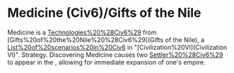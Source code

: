 # Medicine (Civ6)/Gifts of the Nile

Medicine is a [Technologies%20%28Civ6%29](technology) from [Gifts%20of%20the%20Nile%20%28Civ6%29](Gifts of the Nile), a [List%20of%20scenarios%20in%20Civ6](scenario) in "[Civilization%20VI](Civilization VI)".
Strategy.
Discovering Medicine causes two [Settler%20%28Civ6%29](Settlers) to appear in the , allowing for immediate expansion of one's empire.